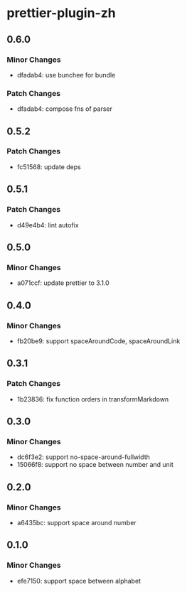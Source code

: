 # prettier-plugin-zh

## 0.6.0

### Minor Changes

- dfadab4: use bunchee for bundle

### Patch Changes

- dfadab4: compose fns of parser

## 0.5.2

### Patch Changes

- fc51568: update deps

## 0.5.1

### Patch Changes

- d49e4b4: lint autofix

## 0.5.0

### Minor Changes

- a071ccf: update prettier to 3.1.0

## 0.4.0

### Minor Changes

- fb20be9: support spaceAroundCode, spaceAroundLink

## 0.3.1

### Patch Changes

- 1b23836: fix function orders in transformMarkdown

## 0.3.0

### Minor Changes

- dc6f3e2: support no-space-around-fullwidth
- 15066f8: support no space between number and unit

## 0.2.0

### Minor Changes

- a6435bc: support space around number

## 0.1.0

### Minor Changes

- efe7150: support space between alphabet
